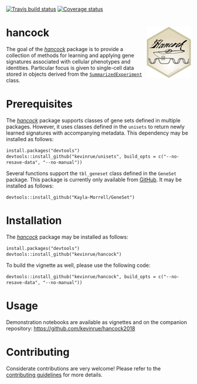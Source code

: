 [![Travis build status](https://travis-ci.org/kevinrue/hancock.svg?branch=master)](https://travis-ci.org/kevinrue/hancock)
[![Coverage status](https://codecov.io/gh/kevinrue/hancock/branch/master/graph/badge.svg)](https://codecov.io/github/kevinrue/hancock?branch=master)

# hancock <img src="man/figures/logo.png" align="right" width="120"/>

The goal of the [_hancock_](https://github.com/kevinrue/hancock) package is to provide a collection of methods for learning and applying gene signatures associated with cellular phenotypes and identities.
Particular focus is given to single-cell data stored in objects derived from the [`SummarizedExperiment`](https://bioconductor.org/packages/release/bioc/html/SummarizedExperiment.html) class.

# Prerequisites

The [_hancock_](https://github.com/kevinrue/hancock) package supports classes of gene sets defined in multiple packages.
However, it uses classes defined in the `unisets` to return newly learned signatures with accompanying metadata.
This dependency may be installed as follows:

```
install.packages("devtools")
devtools::install_github("kevinrue/unisets", build_opts = c("--no-resave-data", "--no-manual"))
```

Several functions support the `tbl_geneset` class defined in the `GeneSet` package.
This package is currently only available from [GitHub](https://github.com/Kayla-Morrell/GeneSet).
It may be installed as follows:

```
devtools::install_github("Kayla-Morrell/GeneSet")
```

# Installation

The [_hancock_](https://github.com/kevinrue/hancock) package may be installed as follows:

```
install.packages("devtools")
devtools::install_github("kevinrue/hancock")
```

To build the vignette as well, please use the following code:

```
devtools::install_github("kevinrue/hancock", build_opts = c("--no-resave-data", "--no-manual"))
```

# Usage

Demonstration notebooks are available as vignettes and on the companion repository: https://github.com/kevinrue/hancock2018

# Contributing

Considerate contributions are very welcome!
Please refer to the [contributing guidelines](CONTRIBUTING.md) for more details.
